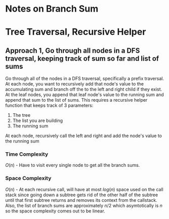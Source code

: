 # Notes on Branch Sum

# Tree Traversal, Recursive Helper

## Approach 1, Go through all nodes in a DFS traversal, keeping track of sum so far and list of sums

Go through all of the nodes in a DFS traversal, specifically a prefix traversal. At each node, you want to recursively add that node's value to the accumulating sum and branch off the to the left and right child if they exist. At the leaf nodes, you append that leaf node's value to the running sum and append that sum to the list of sums. This requires a recursive helper function that keeps track of 3 parameters:
1. The tree
2. The list you are building
3. The running sum

At each node, recursively call the left and right and add the node's value to the running sum

### Time Complexity

$O(n)$ - Have to visit every single node to get all the branch sums.

### Space Complexity

$O(n)$ - At each recursive call, will have at most $log(n)$ space used on the call stack since going down a subtree gets rid of the other half of the subtree until that first subtree returns and removes its context from the callstack. Also, the list of branch sums are approximately $n/2$ which asymtotically is $n$ so the space complexity comes out to be linear.